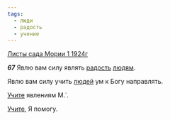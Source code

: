 ```yaml
---
tags:
  - люди
  - радость
  - учение
---
```


[Листы сада Мории 1 1924г](https://127.0.0.1:4002/agni/1924)

___67___
Явлю вам силу являть [радость](../../../tags/#радость) [людям](../../../tags/#люди).   

Явлю вам силу учить [людей](../../../tags/#люди) ум к Богу направлять.   

[Учите](../../../tags/#учение) явлениям М.˙.   

[Учите](../../../tags/#учение), Я помогу.   

